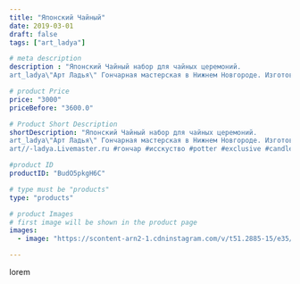 ```yaml
---
title: "Японский Чайный"
date: 2019-03-01
draft: false
tags: ["art_ladya"]

# meta description
description : "Японский Чайный набор для чайных церемоний.
art_ladya\"Арт Ладья\" Гончарная мастерская в Нижнем Новгороде. Изготовление керамики и мастер//-классы по обучению."

# product Price
price: "3000"
priceBefore: "3600.0"

# Product Short Description
shortDescription: "Японский Чайный набор для чайных церемоний.
art_ladya\"Арт Ладья\" Гончарная мастерская в Нижнем Новгороде. Изготовление керамики и мастер//-классы по обучению. https://vk.com/art_ladya art_ladya@mail.ru 
art//-ladya.Livemaster.ru #гончар #исскуство #potter #exclusive #candles #teatradition #керамиканазаказ #handmade #керамика #гончарнаяпосуда #эксклюзивнаякерамика #painter #tea #decor #ceramicar #nntoday #claygoods #restaurant #earthenware #ceramic #design #japanese #японскийчайник #ceramicart #teapot #заварочныйчайник #clay #авторскаякерамика #кюсу"

#product ID
productID: "BudO5pkgH6C"

# type must be "products"
type: "products"

# product Images
# first image will be shown in the product page
images:
  - image: "https://scontent-arn2-1.cdninstagram.com/v/t51.2885-15/e35/52283991_332093074088123_9008115010862781539_n.jpg?tp=1&_nc_ht=scontent-arn2-1.cdninstagram.com&_nc_cat=111&_nc_ohc=eqS9Ble-DQEAX8Zo9dl&ccb=7-4&oh=5218d71d8f0ba1649c0151bee9e40bd4&oe=60859960&_nc_sid=86f79a&ig_cache_key=MTk4OTgxMjE0NDY2NDc3MjIyNg%3D%3D.2-ccb7-4"

---
```

lorem
